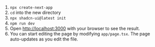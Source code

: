 1. `npx create-next-app`
2. `cd` into the new directory 
3. `npx shadcn-ui@latest init`
4. `npm run dev`
5. Open [http://localhost:3000](http://localhost:3000) with your browser to see the result.
6. You can start editing the page by modifying `app/page.tsx`. The page auto-updates as you edit the file.

